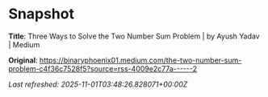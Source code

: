 # Snapshot

**Title**: Three Ways to Solve the Two Number Sum Problem | by Ayush Yadav | Medium

**Original**: <https://binaryphoenix01.medium.com/the-two-number-sum-problem-c4f36c7528f5?source=rss-4009e2c77a------2>

_Last refreshed: 2025-11-01T03:48:26.828071+00:00Z_
